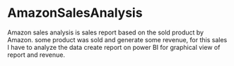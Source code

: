 # AmazonSalesAnalysis
Amazon sales analysis is sales report based on the sold product by Amazon.  some product was sold and generate some revenue, for this sales I have to analyze the data create report on power BI for graphical view of report and revenue.
